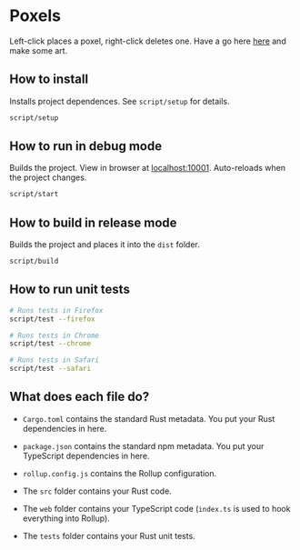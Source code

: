 # Poxels

Left-click places a poxel, right-click deletes one. Have a go here [here](https://poxels-7ca07.web.app/) and make some art.

## How to install

Installs project dependences. See `script/setup` for details.

```sh
script/setup
```

## How to run in debug mode

Builds the project. View in browser at [localhost:10001](http://localhost:10001/). Auto-reloads when the project changes.

```sh
script/start
```

## How to build in release mode

Builds the project and places it into the `dist` folder.

```sh
script/build
```

## How to run unit tests

```sh
# Runs tests in Firefox
script/test --firefox

# Runs tests in Chrome
script/test --chrome

# Runs tests in Safari
script/test --safari
```

## What does each file do?

- `Cargo.toml` contains the standard Rust metadata. You put your Rust dependencies in here.

- `package.json` contains the standard npm metadata. You put your TypeScript dependencies in here.

- `rollup.config.js` contains the Rollup configuration.

- The `src` folder contains your Rust code.

- The `web` folder contains your TypeScript code (`index.ts` is used to hook everything into Rollup).

- The `tests` folder contains your Rust unit tests.
